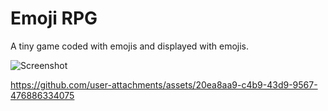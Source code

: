 # Emoji RPG

A tiny game coded with emojis and displayed with emojis.

![Screenshot](https://github.com/user-attachments/assets/007ac6d2-ab0a-4f26-881c-4fadca6dbe8f)


https://github.com/user-attachments/assets/20ea8aa9-c4b9-43d9-9567-476886334075
